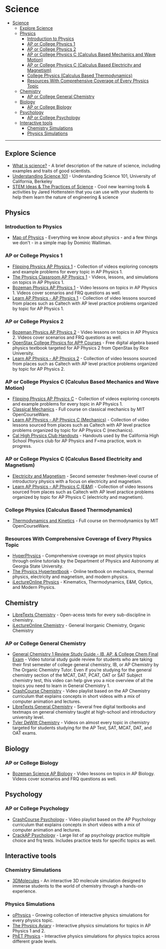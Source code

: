 # Science
- [Science](#science)
  - [Explore Science](#explore-science)
  - [Physics](#physics)
    - [Introduction to Physics](#introduction-to-physics)
    - [AP or College Physics 1](#ap-or-college-physics-1)
    - [AP or College Physics 2](#ap-or-college-physics-2)
    - [AP or College Physics C (Calculus Based Mechanics and Wave Motion)](#ap-or-college-physics-c-calculus-based-mechanics-and-wave-motion)
    - [AP or College Physics C (Calculus Based Electricity and Magnetism)](#ap-or-college-physics-c-calculus-based-electricity-and-magnetism)
    - [College Physics (Calculus Based Thermodynamics)](#college-physics-calculus-based-thermodynamics)
    - [Resources With Comprehensive Coverage of Every Physics Topic](#resources-with-comprehensive-coverage-of-every-physics-topic)
  - [Chemistry](#chemistry)
    - [AP or College General Chemistry](#ap-or-college-general-chemistry)
  - [Biology](#biology)
    - [AP or College Biology](#ap-or-college-biology)
  - [Psychology](#psychology)
    - [AP or College Psychology](#ap-or-college-psychology)
  - [Interactive tools](#interactive-tools)
    - [Chemistry Simulations](#chemistry-simulations)
    - [Physics Simulations](#physics-simulations)

---

## Explore Science
- [What is science?](https://youtu.be/TclBJZuUAOY) - A brief description of the nature of science, including examples and traits of good scientists.
- [Understanding Science 101](https://undsci.berkeley.edu/understanding-science-101/what-is-science/) - Understanding Science 101, University of California, Berkeley
- [STEM Ideas & The Practices of Science](https://www.youtube.com/playlist?list=PLat8Jejmdx1sfzUPWL-lI6WbT109A7PC_) - Cool new learning tools & activities by Jared Hottenstein that you can use with your students to help them learn the nature of engineering & science
  
## Physics

### Introduction to Physics
- [Map of Physics](https://youtu.be/ZihywtixUYo) - Everything we know about physics - and a few things we don't - in a simple map by Dominic Walliman.

### AP or College Physics 1
- [Flipping Physics AP Physics 1](https://www.flippingphysics.com/ap-physics-1.html) - Collection of videos exploring concepts and example problems for every topic in AP Physics 1.
- [The Physics Classroom AP Physics 1](https://www.physicsclassroom.com/class) - Videos, lessons, and simulations on topics in AP Physics 1.
- [Bozeman Physics AP Physics 1](https://www.bozemanscience.com/ap-physics-1-video-list) - Video lessons on topics in AP Physics 1. Videos cover scenarios and FRQ questions as well.
- [Learn AP Physics - AP Physics 1](https://www.learnapphysics.com/apphysics1and2/index.html) - Collection of video lessons sourced from places such as Caltech with AP level practice problems organized by topic for AP Physics 1.

### AP or College Physics 2
- [Bozeman Physics AP Physics 2](https://www.bozemanscience.com/ap-physics-2-video-list) - Video lessons on topics in AP Physics 2. Videos cover scenarios and FRQ questions as well.
- [OpenStax College Physics for AP® Courses](https://openstax.org/details/books/college-physics-ap-courses-2e) - Free digital algebra based physics textbook targeted for AP Physics 2 from OpenStax by Rice University.
- [Learn AP Physics - AP Physics 2](https://www.learnapphysics.com/apphysics1and2/index.html) - Collection of video lessons sourced from places such as Caltech with AP level practice problems organized by topic for AP Physics 2.

### AP or College Physics C (Calculus Based Mechanics and Wave Motion)
- [Flipping Physics AP Physics C](https://www.flippingphysics.com/ap-physics-c.html) - Collection of videos exploring concepts and example problems for every topic in AP Physics 1.
- [Classical Mechanics](https://ocw.mit.edu/courses/8-01sc-classical-mechanics-fall-2016/) - Full course on classical mechanics by MIT OpenCourseWare.
- [Learn AP Physics - AP Physics C (Mechanics)](https://www.learnapphysics.com/apphysicsc/index.html) - Collection of video lessons sourced from places such as Caltech with AP level practice problems organized by topic for AP Physics C (mechanics).
- [Cal High Physics Club Handouts](https://drive.google.com/drive/u/0/folders/1LFX6zXA9H_btR7uX6aV49yy6sa_0i5dQ) - Handouts used by the California High School Physics club for AP Physics and F=ma practice, work in progress. 
### AP or College Physics C (Calculus Based Electricity and Magnetism)
- [Electricity and Magnetism](https://ocw.mit.edu/courses/8-02-physics-ii-electricity-and-magnetism-spring-2007/) - Second semester freshmen-level course of introductory physics with a focus on electricity and magnetism.
- [Learn AP Physics - AP Physics C (E&M)](https://www.learnapphysics.com/apphysicsc/index.html) - Collection of video lessons sourced from places such as Caltech with AP level practice problems organized by topic for AP Physics C (electricity and magnetism).

### College Physics (Calculus Based Thermodynamics)
- [Thermodynamics and Kinetics](https://ocw.mit.edu/courses/5-60-thermodynamics-kinetics-spring-2008/) - Full course on thermodynamics by MIT OpenCourseWare.

### Resources With Comprehensive Coverage of Every Physics Topic
- [HyperPhysics](http://hyperphysics.phy-astr.gsu.edu/hbase/hph.html) - Comprehensive coverage on most physics topics through online tutorials by the Department of Physics and Astronomy at Georgia State University.
- [The Physics Hypertextbook](https://physics.info) - Online textbook on mechanics, thermal physics, electricity and magnetism, and modern physics.
- [iLectureOnline Physics](http://www.ilectureonline.com/lectures/subject/PHYSICS) - Kinematics, Thermodynamics, E&M, Optics, and Modern Physics.

## Chemistry
- [LibreTexts Chemistry](https://chem.libretexts.org/Bookshelves) - Open-acess texts for every sub-discipline in chemistry.
- [iLectureOnline Chemistry](http://www.ilectureonline.com/lectures/subject/CHEMISTRY) - General Inorganic Chemistry, Organic Chemistry

### AP or College General Chemistry
- [General Chemistry 1 Review Study Guide - IB, AP, & College Chem Final Exam](https://www.youtube.com/watch?v=5yw1YH7YA7c) - Video tutorial study guide review for students who are taking their first semester of college general chemistry, IB, or AP Chemistry by The Organic Chemistry Tutor. Even if you’re studying for the general chemistry section of the MCAT, DAT, PCAT, OAT or SAT Subject chemistry test, this video can help give you a nice overview of all the topics you need to learn in General Chemistry 1.
- [CrashCourse Chemistry](https://www.youtube.com/playlist?list=PL8dPuuaLjXtPHzzYuWy6fYEaX9mQQ8oGr) - Video playlist based on the AP Chemistry curriculum that explains concepts in short videos with a mix of computer animation and lectures.
- [LibreTexts General Chemistry](https://chem.libretexts.org/Bookshelves/General_Chemistry) - Several free digital textbooks and textmaps on general chemistry taught at high-school and introductory university level.
- [Tyler DeWitt Chemistry](https://www.youtube.com/user/tdewitt451/featured) - Videos on almost every topic in chemistry targeted for students studying for the AP Test, SAT, MCAT, DAT, and OAT exams.

## Biology

### AP or College Biology 
- [Bozeman Science AP Biology](https://www.bozemanscience.com/ap-biology) - Video lessons on topics in AP Biology. Videos cover scenarios and FRQ questions as well.

## Psychology

### AP or College Psychology
- [CrashCourse Psychology](https://www.youtube.com/playlist?list=PL8dPuuaLjXtOPRKzVLY0jJY-uHOH9KVU6) - Video playlist based on the AP Psychology curriculum that explains concepts in short videos with a mix of computer animation and lectures.
- [CrackAP Psychology](https://www.crackap.com/ap/psychology/) - Large list of ap psychology practice multiple choice and frq tests. Includes practice tests for specific topics as well.

## Interactive tools

### Chemistry Simulations
- [3DMolecules](https://apps.apple.com/app/id1639183447) - An interactive 3D molecule simulation designed to immerse students to the world of chemistry through a hands-on experience.

### Physics Simulations
- [oPhysics](https://ophysics.com/index.html) - Growing collection of interactive physics simulations for every physics topic.
- [The Physics Aviary](https://www.thephysicsaviary.com) - Interactive physics simulations for topics in AP Physics 1 and 2.
- [PhET Physics](https://phet.colorado.edu/en/simulations/filter?subjects=physics&type=html,prototype) - Interactive physics simulations for physics topics across different grade levels.
